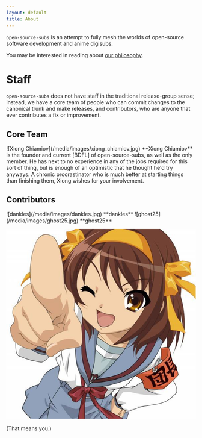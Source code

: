 ```yaml
---
layout: default
title: About
---
```


`open-source-subs` is an attempt to fully mesh the worlds of open-source
software development and anime digisubs.

You may be interested in reading about [our philosophy](zen.html).

<a name="staff"></a>
# Staff

`open-source-subs` does not have staff in the traditional release-group sense;
instead, we have a core team of people who can commit changes to the canonical
trunk and make releases, and contributors, who are anyone that ever contributes
a fix or improvement.

## Core Team

<span class="bio">
![Xiong Chiamiov](/media/images/xiong_chiamiov.jpg)
**Xiong Chiamiov** is the founder and current [BDFL] of open-source-subs, as
well as the only member. He has next to no experience in any of the jobs
required for this sort of thing, but is enough of an optimistic that he thought
he'd try anyways. A chronic procrastinator who is much better at starting things
than finishing them, Xiong wishes for your involvement.
</span>

[BDFL]: http://en.wikipedia.org/wiki/Benevolent_Dictator_For_Life

## Contributors

<span class="bio">
![dankles](/media/images/dankles.jpg)
**dankles**
</span>

<span class="bio">
![ghost25](/media/images/ghost25.jpg)
**ghost25**
</span>

![Haruhi wants you!](/media/images/haruhi.jpg)

(That means you.)
